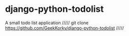# django-python-todolist
A small todo list application
/////
git clone https://github.com/GeekKorky/django-python-todolist
/////
